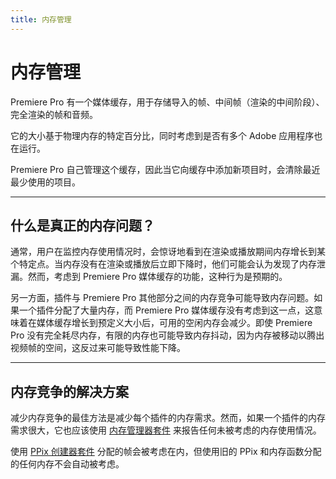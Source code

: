 ```yaml
---
title: 内存管理
---
```

# 内存管理

Premiere Pro 有一个媒体缓存，用于存储导入的帧、中间帧（渲染的中间阶段）、完全渲染的帧和音频。

它的大小基于物理内存的特定百分比，同时考虑到是否有多个 Adobe 应用程序也在运行。

Premiere Pro 自己管理这个缓存，因此当它向缓存中添加新项目时，会清除最近最少使用的项目。

---

## 什么是真正的内存问题？

通常，用户在监控内存使用情况时，会惊讶地看到在渲染或播放期间内存增长到某个特定点。当内存没有在渲染或播放后立即下降时，他们可能会认为发现了内存泄漏。然而，考虑到 Premiere Pro 媒体缓存的功能，这种行为是预期的。

另一方面，插件与 Premiere Pro 其他部分之间的内存竞争可能导致内存问题。如果一个插件分配了大量内存，而 Premiere Pro 媒体缓存没有考虑到这一点，这意味着在媒体缓存增长到预定义大小后，可用的空闲内存会减少。即使 Premiere Pro 没有完全耗尽内存，有限的内存也可能导致内存抖动，因为内存被移动以腾出视频帧的空间，这反过来可能导致性能下降。

---

## 内存竞争的解决方案

减少内存竞争的最佳方法是减少每个插件的内存需求。然而，如果一个插件的内存需求很大，它也应该使用 [内存管理器套件](../sweetpea-suites#内存管理器套件) 来报告任何未被考虑的内存使用情况。

使用 [PPix 创建器套件](../sweetpea-suites#ppix-创建器套件) 分配的帧会被考虑在内，但使用旧的 PPix 和内存函数分配的任何内存不会自动被考虑。